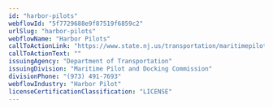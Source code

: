 ```yaml
---
id: "harbor-pilots"
webflowId: "5f7729688e9f87519f6859c2"
urlSlug: "harbor-pilots"
webflowName: "Harbor Pilots"
callToActionLink: "https://www.state.nj.us/transportation/maritimepilot/"
callToActionText: ""
issuingAgency: "Department of Transportation"
issuingDivision: "Maritime Pilot and Docking Commission"
divisionPhone: "(973) 491-7693"
webflowIndustry: "Harbor Pilot"
licenseCertificationClassification: "LICENSE"
---
```

